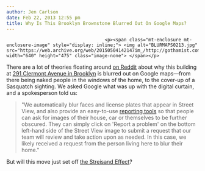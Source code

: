 ```yaml
---
author: Jen Carlson
date: Feb 22, 2013 12:55 pm
title: Why Is This Brooklyn Brownstone Blurred Out On Google Maps?
---
```


	
										<p><span class="mt-enclosure mt-enclosure-image" style="display: inline;"> <img alt="BLURMAPS0213.jpg" src="https://web.archive.org/web/20150504142147im_/http://gothamist.com/attachments/arts_jen/BLURMAPS0213.jpg" width="640" height="475" class="image-none"> </span></p>

<p>There are a lot of theories floating around <a href="https://web.archive.org/web/20150504142147/http://www.reddit.com/r/nyc/comments/18z4pz/anybody_know_why_this_house_in_brooklyn_is/">on Reddit</a> about why this building at <a href="https://web.archive.org/web/20150504142147/https://www.google.com/maps?ll=40.688587,-73.969949&amp;spn=0.006581,0.009645&amp;t=m&amp;z=17&amp;layer=c&amp;cbll=40.688701,-73.969971&amp;panoid=A0XRJUfIvT3vyx0_RdMZ-Q&amp;cbp=12,105.19,,0,-14.12">291 Clermont Avenue in Brooklyn</a> is blurred out on Google maps&#x2014;from there being naked people in the windows of the home, to the cover-up of a Sasquatch sighting. We asked Google what was up with the digital curtain, and a spokesperson told us:</p>

<blockquote>&quot;We automatically blur faces and license plates that appear in Street View, and also provide an easy-to-use <a href="https://web.archive.org/web/20150504142147/http://www.google.com/help/maps/streetview/privacy.html">reporting tools</a> so that people can ask for images of their house, car or themselves to be further obscured. They can simply click on &apos;Report a problem&apos; on the bottom left-hand side of the Street View image to submit a request that our team will review and take action upon as needed. In this case, we likely received a request from the person living here to blur their home.&quot;</blockquote>

<p>But will this move just set off <a href="https://web.archive.org/web/20150504142147/http://en.wikipedia.org/wiki/Streisand_effect">the Streisand Effect</a>?</p>					
										
									
				